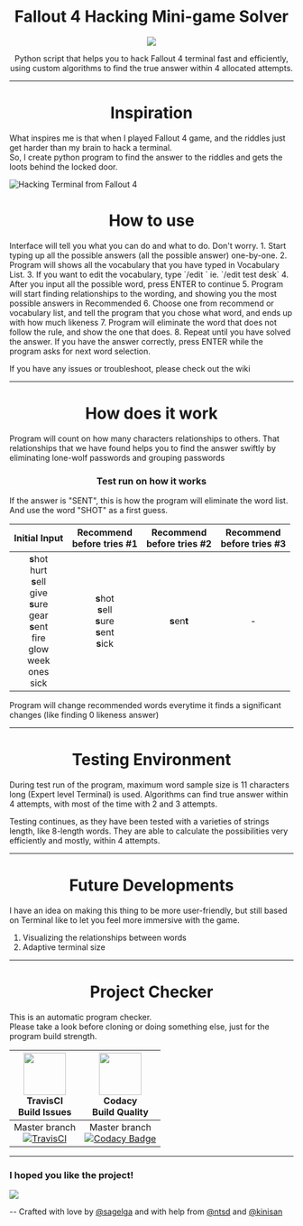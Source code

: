 <h1 align="center"> Fallout 4 Hacking Mini-game Solver </h1>
<center><img src="https://vignette2.wikia.nocookie.net/fallout/images/e/ec/Fo4_Hacker.png/revision/latest?cb=20170320162306"></center>

<p align="center"> Python script that helps you to hack Fallout 4 terminal fast and efficiently, using custom algorithms to find the true answer within 4 allocated attempts. </p>

---

<h1 align="center"> Inspiration </h1>
What inspires me is that when I played Fallout 4 game, and the riddles just get harder than my brain to hack a terminal. <br>
So, I create python program to find the answer to the riddles and gets the loots behind the locked door.

![Hacking Terminal from Fallout 4](http://cdn.gamer-network.net/2015/usgamer/f4_lock_01.jpg)

<h1 align="center">  How to use </h1>
Interface will tell you what you can do and what to do. Don't worry.
1. Start typing up all the possible answers (all the possible answer) one-by-one.
2. Program will shows all the vocabulary that you have typed in Vocabulary List.
3. If you want to edit the vocabulary, type `/edit <word that you want to change> <word that you want to be>` ie. `/edit test desk`
4. After you  input all the possible word, press ENTER to continue
5. Program will start finding relationships to the wording, and showing you the most possible answers in Recommended
6. Choose one from recommend or vocabulary list, and tell the program that you chose what word, and ends up with how much likeness
7. Program will eliminate the word that does not follow the rule, and show the one that does.
8. Repeat until you have solved the answer. If you have the answer correctly, press ENTER while the program asks for next word selection.

If you have any issues or troubleshoot, please check out the wiki

---

<h1 align="center">  How does it work </h1>
Program will count on how many characters relationships to others. That relationships that we have found helps you to find the answer swiftly by eliminating lone-wolf passwords and grouping passwords

<h3 align="center">Test run on how it works </h3>
If the answer is "SENT", this is how the program will eliminate the word list. And use the word "SHOT" as a first guess.

|Initial Input|Recommend<br>before tries #1|Recommend<br>before tries #2|Recommend<br>before tries #3|
|:-----------------:|:------------:|:------------:|:------------:|
|**s**hot <br> hurt <br> **s**ell <br> give <br> **s**ure <br> gear <br> **s**ent <br> fire <br> glow <br> week <br> ones <br> sick|**s**hot <br> **s**ell <br> **s**ure <br> **s**ent <br> **s**ick <br> |**s**en**t**|-|

Program will change recommended words everytime it finds a significant changes (like finding 0 likeness answer)

---

<h1 align="center">Testing Environment </h1>
During test run of the program, maximum word sample size is 11 characters long (Expert level Terminal) is used. Algorithms can find true answer within 4 attempts, with most of the time with 2 and 3 attempts.

Testing continues, as they have been tested with a varieties of strings length, like 8-length words. They are able to calculate the possibilities very efficiently and mostly, within 4 attempts.

---

<h1 align="center">Future Developments </h1>
I have an idea on making this thing to be more user-friendly, but still based on Terminal like to let you feel more immersive with the game.

1. Visualizing the relationships between words
2. Adaptive terminal size

---

<h1 align="center"> Project Checker </h1>
This is an automatic program checker. <br>Please take a look before cloning or doing something else, just for the program build strength.

|<img src="https://travis-ci.com/images/logos/TravisCI-Mascot-1.png" height="75px"> <br> TravisCI<br>Build Issues|<img src="https://pbs.twimg.com/profile_images/796423844663853056/WsR0OEAZ.jpg" height="75px">  <br> Codacy<br>Build Quality|
|:--------------------:|:--------------------:|
|Master branch<br>[![TravisCI](https://travis-ci.org/sagelga/Fallout-4_Hacking_Helper.svg?branch=master)](https://travis-ci.org/sagelga/Fallout-4_Hacking_Helper)|Master branch<br>[![Codacy Badge](https://api.codacy.com/project/badge/Grade/f771095c4b29457abd2395d0a29d164f)](https://www.codacy.com/app/sagelga/Fallout-4_Hacking_Helper?utm_source=github.com&amp;utm_medium=referral&amp;utm_content=sagelga/Fallout-4_Hacking_Helper&amp;utm_campaign=Badge_Grade)|

---

### I hoped you like the project!

![](https://vignette2.wikia.nocookie.net/fallout/images/1/13/RobCos_Worst_Nightmare_trophy.png/revision/latest?cb=20170618215901)

-- Crafted with love by [@sagelga](github.com/sagelga) and with help from [@ntsd](github.com/ntsd) and [@kinisan](github.com/kinisan)
